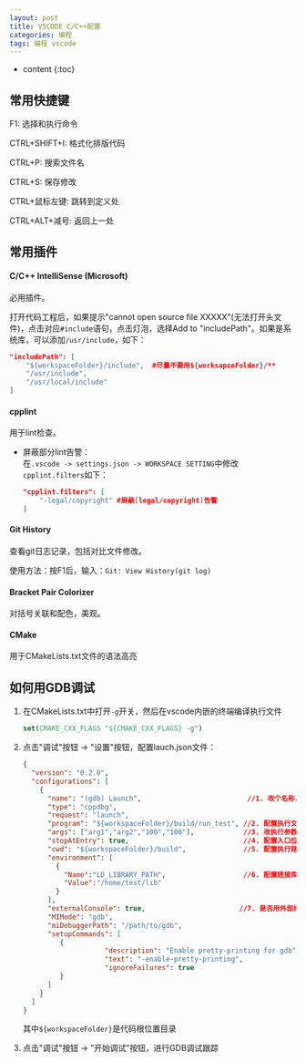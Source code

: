 ```yaml
---
layout: post
title: VSCODE C/C++配置
categories: 编程
tags: 编程 vscode
---
```


* content
{:toc}

## 常用快捷键

F1: 选择和执行命令

CTRL+SHIFT+I: 格式化排版代码

CTRL+P: 搜索文件名

CTRL+S: 保存修改

CTRL+鼠标左键: 跳转到定义处

CTRL+ALT+减号: 返回上一处


## 常用插件

#### C/C++ IntelliSense (Microsoft)

必用插件。

打开代码工程后，如果提示"cannot open source file XXXXX"(无法打开头文件)，点击对应`#include`语句，点击灯泡，选择Add to "includePath"。如果是系统库，可以添加`/usr/include`，如下：

```json
"includePath": [
    "${workspaceFolder}/include",  #尽量不要用${worksapceFolder}/**
    "/usr/include",
    "/usr/local/include"
]
```



#### cpplint

用于lint检查。

* 屏蔽部分lint告警：  
  在`.vscode -> settings.json -> WORKSPACE SETTING`中修改`cpplint.filters`如下：  

  ```json
  "cpplint.filters": [
      "-legal/copyright" #屏蔽[legal/copyright]告警
  ]
  ```

#### Git History

查看git日志记录，包括对比文件修改。

使用方法：按F1后，输入：`Git: View History(git log)`

#### Bracket Pair Colorizer

对括号关联和配色，美观。

#### CMake

用于CMakeLists.txt文件的语法高亮

## 如何用GDB调试

1. 在CMakeLists.txt中打开`-g`开关，然后在vscode内嵌的终端编译执行文件

   ```cmake
   set(CMAKE_CXX_FLAGS "${CMAKE_CXX_FLAGS} -g")
   ```

2. 点击"调试"按钮 -> "设置"按钮，配置lauch.json文件：

   ```json
   {
     "version": "0.2.0",
     "configurations": [
       {
         "name": "(gdb) Launch",                          //1. 改个名称，（非必须）
         "type": "cppdbg",
         "request": "launch",
         "program": "${workspaceFolder}/build/run_test", //2. 配置执行文件的路径
         "args": ["arg1","arg2","100","100"],            //3. 改执行参数，可用\导特殊字符
         "stopAtEntry": true,                            //4. 配置入口位置暂停，（非必须）
         "cwd": "${workspaceFolder}/build",              //5. 配置执行路径 （非常重要）
         "environment": [
           {
             "Name":"LD_LIBRARY_PATH",                   //6. 配置链接库路径 (非必须，看需要)
             "Value":"/home/test/lib"
           }
         ],
         "externalConsole": true,                       //7. 是否用外部终端
         "MIMode": "gdb",
         "miDebuggerPath": "/path/to/gdb",
         "setupCommands": [
            {
                       "description": "Enable pretty-printing for gdb",
                       "text": "-enable-pretty-printing",
                       "ignoreFailures": true
            }
         ]
       }
     ]
   }
   ```

   其中`${workspaceFolder}`是代码根位置目录

3. 点击"调试"按钮 -> "开始调试"按钮，进行GDB调试跟踪